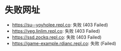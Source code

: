 # 失败网址
- https://su--yoyholee.repl.co: 失败 (403
Failed)
- https://veg.linlim.repl.co: 失败 (403
Failed)
- https://ssd.zockq.repl.co: 失败 (403
Failed)
- https://game-example.rdianc.repl.co: 失败 (Failed)
